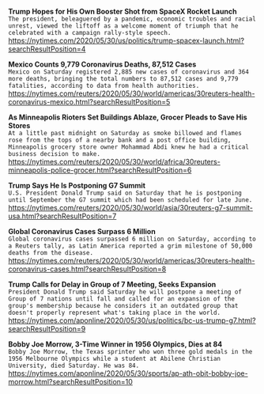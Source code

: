 **Trump Hopes for His Own Booster Shot from SpaceX Rocket Launch**\
`The president, beleaguered by a pandemic, economic troubles and racial unrest, viewed the liftoff as a welcome moment of triumph that he celebrated with a campaign rally-style speech.`\
https://nytimes.com/2020/05/30/us/politics/trump-spacex-launch.html?searchResultPosition=4

**Mexico Counts 9,779 Coronavirus Deaths, 87,512 Cases**\
`Mexico on Saturday registered 2,885 new cases of coronavirus and 364 more deaths, bringing the total numbers to 87,512 cases and 9,779 fatalities, according to data from health authorities.`\
https://nytimes.com/reuters/2020/05/30/world/americas/30reuters-health-coronavirus-mexico.html?searchResultPosition=5

**As Minneapolis Rioters Set Buildings Ablaze, Grocer Pleads to Save His Stores**\
`At a little past midnight on Saturday as smoke billowed and flames rose from the tops of a nearby bank and a post office building, Minneapolis grocery store owner Mohammad Abdi knew he had a critical business decision to make.`\
https://nytimes.com/reuters/2020/05/30/world/africa/30reuters-minneapolis-police-grocer.html?searchResultPosition=6

**Trump Says He Is Postponing G7 Summit**\
`U.S. President Donald Trump said on Saturday that he is postponing until September the G7 summit which had been scheduled for late June.`\
https://nytimes.com/reuters/2020/05/30/world/asia/30reuters-g7-summit-usa.html?searchResultPosition=7

**Global Coronavirus Cases Surpass 6 Million**\
`Global coronavirus cases surpassed 6 million on Saturday, according to a Reuters tally, as Latin America reported a grim milestone of 50,000 deaths from the disease.`\
https://nytimes.com/reuters/2020/05/30/world/americas/30reuters-health-coronavirus-cases.html?searchResultPosition=8

**Trump Calls for Delay in Group of 7 Meeting, Seeks Expansion**\
`President Donald Trump said Saturday he will postpone a meeting of Group of 7 nations until fall and called for an expansion of the group's membership because he considers it an outdated group that doesn't properly represent what's taking place in the world.`\
https://nytimes.com/aponline/2020/05/30/us/politics/bc-us-trump-g7.html?searchResultPosition=9

**Bobby Joe Morrow, 3-Time Winner in 1956 Olympics, Dies at 84**\
`Bobby Joe Morrow, the Texas sprinter who won three gold medals in the 1956 Melbourne Olympics while a student at Abilene Christian University, died Saturday. He was 84.`\
https://nytimes.com/aponline/2020/05/30/sports/ap-ath-obit-bobby-joe-morrow.html?searchResultPosition=10


